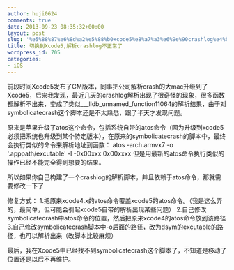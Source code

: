```yaml
---
author: huji0624
comments: true
date: 2013-09-23 08:35:32+00:00
layout: post
slug: '%e5%88%87%e6%8d%a2%e5%88%b0xcode5%e8%a7%a3%e6%9e%90crashlog%e4%b8%8d%e6%ad%a3%e5%b8%b8%e4%ba%86'
title: 切换到Xcode5,解析crashlog不正常了
wordpress_id: 705
categories:
- iOS
---
```


前段时间Xcode5发布了GM版本，同事把公司解析crash的大mac升级到了Xcode5，后来我发现，最近几天的crashlog解析出现了很奇怪的现象，很多函数都解析不出来，变成了类似___lldb_unnamed_function11064的解析结果，由于对symbolicatecrash这个脚本还是不太熟悉，跟了半天才发现问题。

原来是苹果升级了atos这个命令，包括系统自带的atos命令（因为升级到xcode5必须把系统也升级到某个特定版本），在原来的symbolicatecrash的脚本中，最终会执行类似的命令来解析地址到函数：
atos -arch armvx7 -o '.apppath/excutable' -l -0x00xxx 0x00xxxx
但是用最新的atos命令执行类似的操作已经不能完全得到想要的结果。

所以如果你自己构建了一个crashlog的解析脚本，并且依赖于atos命令，那就需要修改一下了

修复方式：
1.把原来xcode4.x的atos命令覆盖xcode5的atos命令。（我是这么弄的，最简单，但可能会引起xcode5自带的解析出现某些问题）
2.自己修改symbolicatecrash中atos命令的位置，然后把原来xcode4的atos命令放到该路径
3.自己修改symbolicatecrash脚本中-o后面的路径，改为dsym的excutable的路径，也可以解析出来（改脚本比较麻烦）

最后，我在Xcode5中已经找不到symbolicatecrash这个脚本了，不知道是移动了位置还是以后不再维护。
